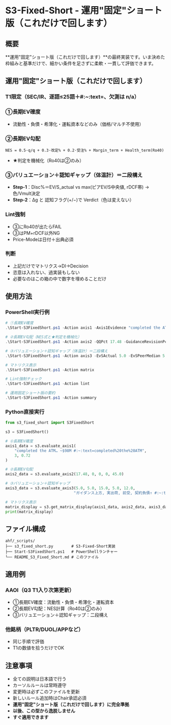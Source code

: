 # S3-Fixed-Short - 運用"固定"ショート版（これだけで回します）

## 概要

**運用"固定"ショート版（これだけで回します）**の最終実装です。いま決めた枠組みと基準だけで、細かい条件を足さずに柔軟・一貫して評価できます。

## 運用"固定"ショート版（これだけで回します）

### T1限定（SEC/IR、逐語≤25語＋#:~:text=、欠測は n/a）

### ①長期EV確度
- 流動性・負債・希薄化・運転資本などのみ（価格/マルチ不使用）

### ②長期EV勾配
```
NES = 0.5·q/q + 0.3·改定% + 0.2·受注% + Margin_term + Health_term(Ro40)
```
- ★判定を機械化（Ro40は②のみ）

### ③バリュエーション＋認知ギャップ（体温計）＝二段構え
- **Step-1**：Disc%＝EV/S_actual vs max(ピアEV/S中央値, rDCF帯) → 色/Vmult決定
- **Step-2**：Δg と 認知フラグ(+/−)で Verdict（色は変えない）

### Lint強制
- ③にRo40が出たらFAIL
- ③はPM+rDCF以外NG
- Price-Modeは日付＋出典必須

### 判断
- 上記だけでマトリクス→DI→Decision
- 恣意は入れない、過実装もしない
- 必要なのはこの箱の中で数字を埋めることだけ

## 使用方法

### PowerShell実行例

```powershell
# ①長期EV確度
.\Start-S3FixedShort.ps1 -Action axis1 -Axis1Evidence "completed the ATM… ~$98M #:~:text=completed%20the%20ATM" -Axis1Score 3 -Axis1Confidence 0.72

# ②長期EV勾配（NES式と★判定を機械化）
.\Start-S3FixedShort.ps1 -Action axis2 -QQPct 17.48 -GuidanceRevisionPct 0 -OrderBacklogPct 0 -MarginChangeBps 0 -Ro40 45.0

# ③バリュエーション＋認知ギャップ（体温計）＝二段構え
.\Start-S3FixedShort.ps1 -Action axis3 -EvSActual 5.0 -EvSPeerMedian 5.0 -GFwd 15.0 -OPMFwd 5.0 -GPeerMedian 12.0 -Axis3Evidence "ガイダンス上方, 実出荷, 前受, 契約負債↑ #:~:text=ガイダンス上方"

# マトリクス表示
.\Start-S3FixedShort.ps1 -Action matrix

# Lint強制チェック
.\Start-S3FixedShort.ps1 -Action lint

# 運用固定ショート版の要約
.\Start-S3FixedShort.ps1 -Action summary
```

### Python直接実行

```python
from s3_fixed_short import S3FixedShort

s3 = S3FixedShort()

# ①長期EV確度
axis1_data = s3.evaluate_axis1(
    "completed the ATM… ~$98M #:~:text=completed%20the%20ATM",
    3, 0.72
)

# ②長期EV勾配
axis2_data = s3.evaluate_axis2(17.48, 0, 0, 0, 45.0)

# ③バリュエーション＋認知ギャップ
axis3_data = s3.evaluate_axis3(5.0, 5.0, 15.0, 5.0, 12.0, 
                              "ガイダンス上方, 実出荷, 前受, 契約負債↑ #:~:text=ガイダンス上方")

# マトリクス表示
matrix_display = s3.get_matrix_display(axis1_data, axis2_data, axis3_data)
print(matrix_display)
```

## ファイル構成

```
ahf/_scripts/
├── s3_fixed_short.py        # S3-Fixed-Short実装
├── Start-S3FixedShort.ps1   # PowerShellランチャー
└── README_S3_Fixed_Short.md # このファイル
```

## 適用例

### AAOI（Q3 T1入り次第更新）
- ①長期EV確度：流動性・負債・希薄化・運転資本
- ②長期EV勾配：NES計算（Ro40は②のみ）
- ③バリュエーション＋認知ギャップ：二段構え

### 他銘柄（PLTR/DUOL/APPなど）
- 同じ手順で評価
- T1の数値を拾うだけでOK

## 注意事項

- 全ての説明は日本語で行う
- カーソルルールは常時遵守
- 変更時は必ずこのファイルを更新
- 新しいルール追加時はChair承認必須
- **運用"固定"ショート版（これだけで回します）に完全準拠**
- **以後、この型から逸脱しません**
- **すぐ適用できます**
